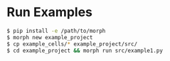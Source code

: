 # Run Examples

```bash
$ pip install -e /path/to/morph
$ morph new example_project
$ cp example_cells/* example_project/src/
$ cd example_project && morph run src/example1.py
```
